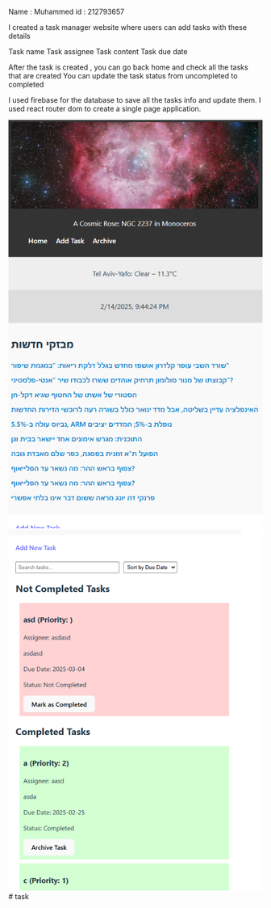 Name : Muhammed
id : 212793657

I created a task manager website where users can add tasks with these details

Task name
Task assignee
Task content
Task due date

After the task is created , you can go back home and check all the tasks that are created
You can update the task status from uncompleted to completed

I used firebase for the database to save all the tasks info and update them.
I used react router dom to create a single page application.

![alt text](image.png)
![alt text](image-1.png)
#   t a s k 
 
 